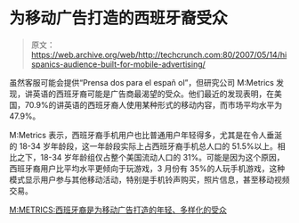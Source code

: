 # 为移动广告打造的西班牙裔受众

> 原文：<https://web.archive.org/web/http://techcrunch.com:80/2007/05/14/hispanics-audience-built-for-mobile-advertising/>

虽然客服可能会提供“Prensa dos para el españ ol”，但研究公司 M:Metrics 发现，讲英语的西班牙裔可能是广告商最渴望的受众。他们最近的发现表明，在美国，70.9%的讲英语的西班牙裔人使用某种形式的移动内容，而市场平均水平为 47.9%。

M:Metrics 表示，西班牙裔手机用户也比普通用户年轻得多，尤其是在令人垂涎的 18-34 岁年龄段，这一年龄段实际上占西班牙裔手机总人口的 51.5%以上。相比之下，18-34 岁年龄组仅占整个美国流动人口的 31%。可能是因为这个原因，西班牙裔用户比平均水平更倾向于玩游戏，3 月份有 35%的人玩手机游戏，这种模式显示用户参与其他移动活动，特别是手机铃声购买，照片信息，甚至移动视频交易。

[M:METRICS:西班牙裔是为移动广告打造的年轻、多样化的受众](https://web.archive.org/web/20160407193046/http://mmetrics.com/press/PressRelease.aspx?article=20070514-hispanic)